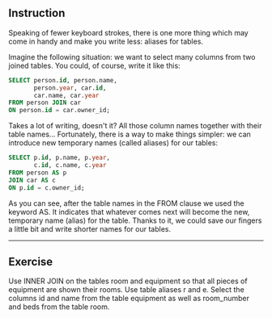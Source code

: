 ## Instruction
Speaking of fewer keyboard strokes, there is one more thing which may come in handy and make you write less: aliases for tables.

Imagine the following situation: we want to select many columns from two joined tables. You could, of course, write it like this:

````sql
SELECT person.id, person.name,
       person.year, car.id,
       car.name, car.year 
FROM person JOIN car 
ON person.id = car.owner_id;
````

Takes a lot of writing, doesn't it? All those column names together with their table names... Fortunately, there is a way to make things simpler: we can introduce new temporary names (called aliases) for our tables:

````sql
SELECT p.id, p.name, p.year, 
       c.id, c.name, c.year 
FROM person AS p 
JOIN car AS c 
ON p.id = c.owner_id;
````

As you can see, after the table names in the FROM clause we used the keyword AS. It indicates that whatever comes next will become the new, temporary name (alias) for the table. Thanks to it, we could save our fingers a little bit and write shorter names for our tables.

---
## Exercise
Use INNER JOIN on the tables room and equipment so that all pieces of equipment are shown their rooms. Use table aliases r and e. Select the columns id and name from the table equipment as well as room_number and beds from the table room.
